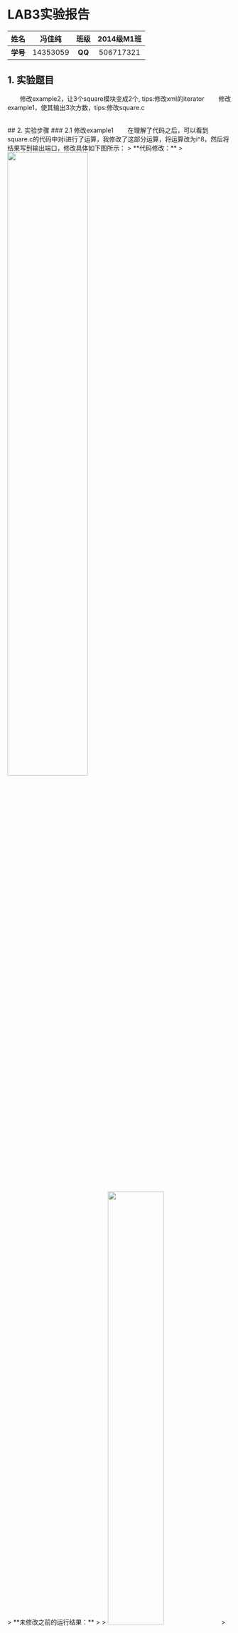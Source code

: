# LAB3实验报告
<dr><dr><dr>

| 姓名 | 冯佳纯 | 班级 | 2014级M1班 |
|:---:|:------:|:----:|:-----------:|
| **学号** | 14353059|**QQ**|506717321|


## 1. 实验题目
 &emsp;&emsp;修改example2，让3个square模块变成2个, tips:修改xml的iterator
 &emsp;&emsp;修改example1，使其输出3次方数，tips:修改square.c

<br>
## 2. 实验步骤
### 2.1 修改example1
&emsp;&emsp;在理解了代码之后，可以看到square.c的代码中对i进行了运算，我修改了这部分运算，将运算改为i^8，然后将结果写到输出端口，修改具体如下图所示：
> **代码修改：** 
> <img style="width:60%;height:auto" src="http://i.imgur.com/tcImu9G.png">
<br>
> **未修改之前的运行结果：**
> 
> <img style="width:50%;height:auto" src="http://i.imgur.com/ypkF8by.png">
> <br>
> **修改之后的运行结果：**
> 
> <img style="width:50%;height:auto" src="http://i.imgur.com/WXK7u1T.png">

<br>
### 2.2 修改example2

&emsp;&emsp;在理解了代码之后，可以看到代码中是定义了一个迭代器，边界为变量N=3,然后声明了三个suqare模块。接着在connect部分，也声明了迭代器进行连接。因此，只需修改变量N的值，改为2即可奖3个square模块变为2个square模块。修改具体如下图所示：
> **代码修改：** 
> 
> <img style="width:60%;height:auto" src="http://i.imgur.com/6Cu01PJ.png">
<br>
> **未修改之前的运行结果：**
> 
> <img style="width:50%;height:auto" src="http://i.imgur.com/ArnR5Xu.png">
> <br>
> **修改之后的运行结果：**
> 
> <img style="width:50%;height:auto" src="http://i.imgur.com/YmvS32w.png">


<br><br>
## 3. 实验感想
&emsp;&emsp;本次实验重点在于理解dol的示例文档与模块编程。理解如何定义模块，如何定义通道，如何定义连接。因为是基于C语言的，所以还是比较好懂的。相对较难的是iterator的理解。但是也还好，所以此次实验没有太大的问题。


























